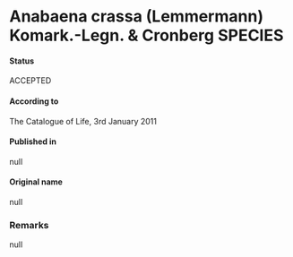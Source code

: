 # Anabaena crassa (Lemmermann) Komark.-Legn. & Cronberg SPECIES

#### Status
ACCEPTED

#### According to
The Catalogue of Life, 3rd January 2011

#### Published in
null

#### Original name
null

### Remarks
null